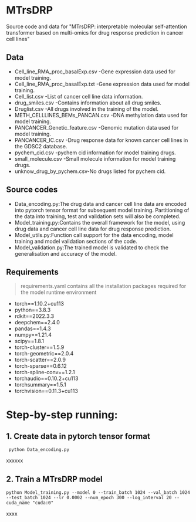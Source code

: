 # MTrsDRP
Source code and data for "MTrsDRP: interpretable molecular self-attention transformer based on multi-omics for drug response prediction in cancer cell lines"
## Data
- Cell_line_RMA_proc_basalExp.csv -Gene expression data used for model training.
- Cell_line_RMA_proc_basalExp.txt -Gene expression data used for model training.
- Cell_list.csv -List of cancer cell line data information.
- drug_smiles.csv -Contains information about all drug smiles.
- Druglist.csv -All drugs involved in the training of the model.
- METH_CELLLINES_BEMs_PANCAN.csv -DNA methylation data used for model training.
- PANCANCER_Genetic_feature.csv -Genomic mutation data used for model training.
- PANCANCER_IC.csv -Drug response data for known cancer cell lines in the GDSC2 database.
- pychem_cid.csv -pychem cid information for model training drugs.
- small_molecule.csv -Small molecule information for model training drugs.
- unknow_drug_by_pychem.csv-No drugs listed for pychem cid.
## Source codes
- Data_encoding.py:The drug data and cancer cell line data are encoded into pytorch tensor format for subsequent model training. Partitioning of the data into training, test and validation sets will also be completed.
- Model_training.py:Contains the overall framework for the model, using drug data and cancer cell line data for drug response prediction.
- Model_utils.py:Function call support for the data encoding, model training and model validation sections of the code.
- Model_validation.py:The trained model is validated to check the generalisation and accuracy of the model.
## Requirements
>requirements.yaml contains all the installation packages required for the model runtime environment
 - torch==1.10.2+cu113
 - python==3.8.3
 - rdkit==2022.3.3
 - deepchem==2.4.0
 - pandas==1.4.3
 - numpy==1.21.4
 - scipy==1.8.1
 - torch-cluster==1.5.9
 - torch-geometric==2.0.4
 - torch-scatter==2.0.9
 - torch-sparse==0.6.12
 - torch-spline-conv==1.2.1
 - torchaudio==0.10.2+cu113
 - torchsummary==1.5.1
 - torchvision==0.11.3+cu113
 # Step-by-step running:
 ## 1. Create data in pytorch tensor format
     python Data_encoding.py
xxxxxx
 ## 2. Train a MTrsDRP model
    python Model_training.py --model 0 --train_batch 1024 --val_batch 1024 --test_batch 1024 --lr 0.0002 --num_epoch 300 --log_interval 20 --cuda_name "cuda:0"
xxxx


